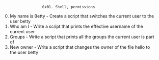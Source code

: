                       0x01. Shell, permissions
       
0. My name is Betty - Create a script that switches the current user to the user betty
1. Who am I         - Write a script that prints the effective username of the current user  
2. Groups           - Write a script that prints all the groups the current user is part of 
3. New owner        - Write a script that changes the owner of the file hello to the user betty
